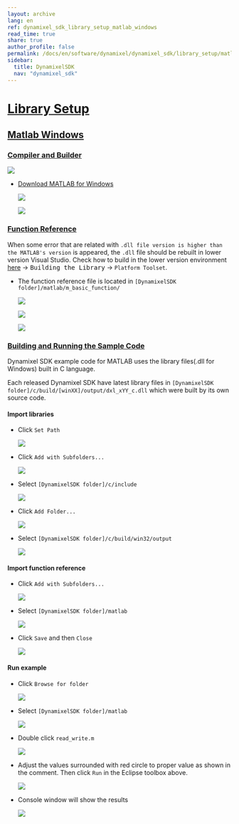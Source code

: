 ```yaml
---
layout: archive
lang: en
ref: dynamixel_sdk_library_setup_matlab_windows
read_time: true
share: true
author_profile: false
permalink: /docs/en/software/dynamixel/dynamixel_sdk/library_setup/matlab_windows/
sidebar:
  title: DynamixelSDK
  nav: "dynamixel_sdk"
---
```


<div style="counter-reset: h2 13"></div>
<div style="counter-reset: h1 2"></div>

# [Library Setup](#library-setup)

## [Matlab Windows](#matlab-windows)

### [Compiler and Builder](#compiler-and-builder)

![](/assets/images/sw/sdk/dynamixel_sdk/library_setup/matlab/matlab.png)

* [Download MATLAB for Windows](http://www.mathworks.com/index.html?s_tid=gn_loc_drop)

  ![](/assets/images/sw/sdk/dynamixel_sdk/library_setup/matlab/windows/library_file/a1.png)

  ![](/assets/images/sw/sdk/dynamixel_sdk/library_setup/matlab/windows/library_file/a2.png)

### [Function Reference](#function-reference)

When some error that are related with `.dll file version is higher than the MATLAB's version` is appeared, the `.dll` file should be rebuilt in lower version Visual Studio. Check how to build in the lower version environment [here](/docs/en/software/dynamixel/dynamixel_sdk/library_setup/labview_windows/#labview-windows) → <kbd>Building the Library</kbd> → `Platform Toolset`. 

* The function reference file is located in `[DynamixelSDK folder]/matlab/m_basic_function/`

  ![](/assets/images/sw/sdk/dynamixel_sdk/library_setup/matlab/windows/library_file/2.png)

  ![](/assets/images/sw/sdk/dynamixel_sdk/library_setup/matlab/windows/library_file/3.png)

  ![](/assets/images/sw/sdk/dynamixel_sdk/library_setup/matlab/windows/library_file/1.png)


### [Building and Running the Sample Code](#building-and-running-the-sample-code)

Dynamixel SDK example code for MATLAB uses the library files(.dll for Windows) built in C language.

Each released Dynamixel SDK have latest library files in `[DynamixelSDK folder]/c/build/[winXX]/output/dxl_xYY_c.dll` which were built by its own source code.

#### Import libraries

* Click `Set Path`

  ![](/assets/images/sw/sdk/dynamixel_sdk/library_setup/matlab/windows/sample_code/1.png)

* Click `Add with Subfolders...`

  ![](/assets/images/sw/sdk/dynamixel_sdk/library_setup/matlab/windows/sample_code/2.png)

* Select `[DynamixelSDK folder]/c/include`

  ![](/assets/images/sw/sdk/dynamixel_sdk/library_setup/matlab/windows/sample_code/3.png)

* Click `Add Folder...`

  ![](/assets/images/sw/sdk/dynamixel_sdk/library_setup/matlab/windows/sample_code/4.png)

* Select `[DynamixelSDK folder]/c/build/win32/output`

  ![](/assets/images/sw/sdk/dynamixel_sdk/library_setup/matlab/windows/sample_code/5.png)


#### Import function reference

* Click `Add with Subfolders...`

  ![](/assets/images/sw/sdk/dynamixel_sdk/library_setup/matlab/windows/sample_code/6.png)

* Select `[DynamixelSDK folder]/matlab`

  ![](/assets/images/sw/sdk/dynamixel_sdk/library_setup/matlab/windows/sample_code/7.png)

* Click `Save` and then `Close`

  ![](/assets/images/sw/sdk/dynamixel_sdk/library_setup/matlab/windows/sample_code/8.png)


#### Run example

* Click `Browse for folder`

  ![](/assets/images/sw/sdk/dynamixel_sdk/library_setup/matlab/windows/sample_code/9.png)

* Select `[DynamixelSDK folder]/matlab`

  ![](/assets/images/sw/sdk/dynamixel_sdk/library_setup/matlab/windows/sample_code/10.png)

* Double click `read_write.m`

  ![](/assets/images/sw/sdk/dynamixel_sdk/library_setup/matlab/windows/sample_code/11.png)

* Adjust the values surrounded with red circle to proper value as shown in the comment. Then click `Run` in the Eclipse toolbox above. 

  ![](/assets/images/sw/sdk/dynamixel_sdk/library_setup/matlab/windows/sample_code/13.png)

* Console window will show the results 

  ![](/assets/images/sw/sdk/dynamixel_sdk/library_setup/matlab/windows/sample_code/14.png)
